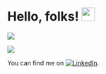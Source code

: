 # Hello, folks! <img src="https://raw.githubusercontent.com/MartinHeinz/MartinHeinz/master/wave.gif" width="30px">

![](https://img.shields.io/badge/<WORD_ON_LEFT>-<WORD_ON_RIGHT>-informational?style=flat&logo=<LOGO_NAME>&logoColor=white&color=2bbc8a)

<img align="center" src="https://github-readme-stats.vercel.app/api/?username=abhinav2301&theme=gotham&count_private=true$show_icons=true" />

<!-- Actual text -->

You can find me on  [![LinkedIn][1.2]][1].

<!-- Icons -->


[1.2]: https://raw.githubusercontent.com/MartinHeinz/MartinHeinz/master/linkedin-3-16.png (LinkedIn icon without padding)

<!-- Links to your social media accounts -->

[1]: https://www.linkedin.com/in/abhinav-pradeep-4414a1107/



